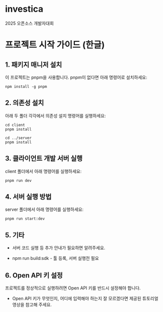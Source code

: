 # investica
2025 오픈소스 개발자대회

# 프로젝트 시작 가이드 (한글)

## 1. 패키지 매니저 설치
이 프로젝트는 pnpm을 사용합니다. pnpm이 없다면 아래 명령어로 설치하세요:

```
npm install -g pnpm
```

## 2. 의존성 설치
아래 두 폴더 각각에서 의존성 설치 명령어를 실행하세요:

```
cd client
pnpm install

cd ../server
pnpm install
```

## 3. 클라이언트 개발 서버 실행
client 폴더에서 아래 명령어를 실행하세요:

```
pnpm run dev
```

## 4. 서버 실행 방법
server 폴더에서 아래 명령어를 실행하세요:

```
pnpm run start:dev
```

## 5. 기타
- 서버 코드 실행 등 추가 안내가 필요하면 알려주세요.

- npm run build:sdk - 툴 등록, 서버 실행전 필요

## 6. Open API 키 설정
프로젝트를 정상적으로 실행하려면 Open API 키를 반드시 설정해야 합니다.

- Open API 키가 무엇인지, 어디에 입력해야 하는지 잘 모르겠다면 제공된 튜토리얼 영상을 참고해 주세요.
